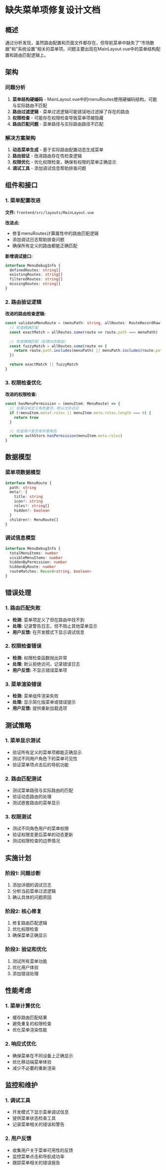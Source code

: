 # 缺失菜单项修复设计文档

## 概述

通过分析发现，虽然路由配置和页面文件都存在，但导航菜单中缺失了"市场数据"和"系统设置"相关的菜单项。问题主要出现在MainLayout.vue中的菜单结构配置和路由匹配逻辑上。

## 架构

### 问题分析
1. **菜单结构硬编码** - MainLayout.vue中的menuRoutes使用硬编码结构，可能与实际路由不匹配
2. **路由过滤逻辑** - 菜单过滤逻辑可能错误地过滤掉了存在的路由
3. **权限检查** - 可能存在权限检查导致菜单项被隐藏
4. **路由匹配问题** - 菜单路径与实际路由路径不匹配

### 解决方案架构
1. **动态菜单生成** - 基于实际路由配置动态生成菜单
2. **路由验证** - 改进路由存在性检查逻辑
3. **权限优化** - 优化权限检查，确保有权限的菜单正确显示
4. **调试工具** - 添加调试信息帮助排查问题

## 组件和接口

### 1. 菜单配置改进

**文件:** `frontend/src/layouts/MainLayout.vue`

**改进点:**
- 修复menuRoutes计算属性中的路由匹配逻辑
- 添加调试日志帮助排查问题
- 确保所有定义的路由都能正确匹配

**新增调试接口:**
```typescript
interface MenuDebugInfo {
  definedRoutes: string[]
  existingRoutes: string[]
  filteredRoutes: string[]
  missingRoutes: string[]
}
```

### 2. 路由验证逻辑

**改进的路由检查逻辑:**
```typescript
const validateMenuRoute = (menuPath: string, allRoutes: RouteRecordRaw[]) => {
  // 检查精确匹配
  const exactMatch = allRoutes.some(route => route.path === menuPath)
  
  // 检查模糊匹配（处理动态路由）
  const fuzzyMatch = allRoutes.some(route => {
    return route.path.includes(menuPath) || menuPath.includes(route.path)
  })
  
  return exactMatch || fuzzyMatch
}
```

### 3. 权限检查优化

**改进的权限检查:**
```typescript
const hasMenuPermission = (menuItem: MenuRoute) => {
  // 如果没有定义角色要求，默认允许访问
  if (!menuItem.meta?.roles || menuItem.meta.roles.length === 0) {
    return true
  }
  
  // 检查用户是否有所需角色
  return authStore.hasPermission(menuItem.meta.roles)
}
```

## 数据模型

### 菜单项数据模型
```typescript
interface MenuRoute {
  path: string
  meta?: {
    title: string
    icon?: string
    roles?: string[]
    hidden?: boolean
  }
  children?: MenuRoute[]
}
```

### 调试信息模型
```typescript
interface MenuDebugInfo {
  totalMenuItems: number
  visibleMenuItems: number
  hiddenByPermission: number
  hiddenByRoute: number
  routeMatches: Record<string, boolean>
}
```

## 错误处理

### 1. 路由匹配失败
- **检测:** 菜单项定义了但在路由中找不到
- **处理:** 记录警告日志，但不阻止其他菜单显示
- **用户反馈:** 在开发模式下显示调试信息

### 2. 权限检查错误
- **检测:** 权限检查函数抛出异常
- **处理:** 默认拒绝访问，记录错误日志
- **用户反馈:** 不显示错误菜单项

### 3. 菜单渲染错误
- **检测:** 菜单组件渲染失败
- **处理:** 显示简化版菜单或错误提示
- **用户反馈:** 提供重新加载选项

## 测试策略

### 1. 菜单显示测试
- 验证所有定义的菜单项都能正确显示
- 测试不同用户角色下的菜单可见性
- 验证菜单项点击后的导航功能

### 2. 路由匹配测试
- 测试菜单路径与实际路由的匹配
- 验证动态路由的处理
- 测试嵌套路由的菜单显示

### 3. 权限测试
- 测试不同角色用户的菜单权限
- 验证权限变更后菜单的动态更新
- 测试权限检查的边界情况

## 实施计划

### 阶段1: 问题诊断
1. 添加详细的调试日志
2. 分析当前菜单过滤逻辑
3. 确认具体的问题原因

### 阶段2: 核心修复
1. 修复路由匹配逻辑
2. 优化权限检查
3. 确保菜单正确显示

### 阶段3: 验证和优化
1. 测试所有菜单功能
2. 优化用户体验
3. 添加错误处理

## 性能考虑

### 1. 菜单计算优化
- 缓存路由匹配结果
- 避免重复的权限检查
- 优化菜单渲染性能

### 2. 响应式优化
- 确保菜单在不同设备上正确显示
- 优化移动端菜单体验
- 减少不必要的重新渲染

## 监控和维护

### 1. 调试工具
- 开发模式下显示菜单调试信息
- 提供菜单状态检查工具
- 记录菜单相关的错误和警告

### 2. 用户反馈
- 收集用户关于菜单可用性的反馈
- 监控菜单点击和导航成功率
- 跟踪菜单相关的错误报告